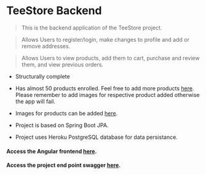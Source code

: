 # TeeStore Backend

> This is the backend application of the TeeStore project.

> Allows Users to register/login, make changes to profile and add or remove addresses.

> Allows Users to view products, add them to cart, purchase and review them, and view previous orders.

- Structurally complete

- Has almost 50 products enrolled. Feel free to add more products <a 
href="http://tee-storebackend-server.herokuapp.com/TeeStore_backend/swagger-ui.html#!/product45api/addNewProductUsingPOST">here</a>. 
Please remember to add images for respective product added otherwise the app will fail.

- Images for products can be added <a href="http://tee-storebackend-server.herokuapp.com/TeeStore_backend/swagger-ui.html#!/image45api/addImagesUsingPOST">here</a>.

- Project is based on Spring Boot JPA.

- Project uses Heroku PostgreSQL database for data persistance.

<h4>Access the Angular frontend <a href="http://teestoreapp.herokuapp.com/">here</a>.</h4>

<h4>Access the project end point swagger <a href="http://tee-storebackend-server.herokuapp.com/TeeStore_backend/swagger-ui.html#/">here</a>.</h4/>
